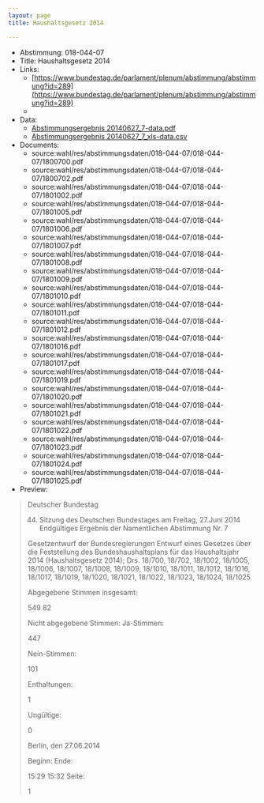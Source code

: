 ```yaml
---
layout: page
title: Haushaltsgesetz 2014

---
```


* Abstimmung: 018-044-07
* Title: Haushaltsgesetz 2014
* Links: 
    * [https://www.bundestag.de/parlament/plenum/abstimmung/abstimmung?id=289](https://www.bundestag.de/parlament/plenum/abstimmung/abstimmung?id=289)
    * 
* Data: 
    * [Abstimmungsergebnis 20140627_7-data.pdf](/abstimmungsliste/20140627_7-data.pdf)
    * [Abstimmungsergebnis 20140627_7_xls-data.csv](/abstimmungsliste/analyses/20140627_7_xls-data.csv)
* Documents: 
    * source:wahl/res/abstimmungsdaten/018-044-07/018-044-07/1800700.pdf
    * source:wahl/res/abstimmungsdaten/018-044-07/018-044-07/1800702.pdf
    * source:wahl/res/abstimmungsdaten/018-044-07/018-044-07/1801002.pdf
    * source:wahl/res/abstimmungsdaten/018-044-07/018-044-07/1801005.pdf
    * source:wahl/res/abstimmungsdaten/018-044-07/018-044-07/1801006.pdf
    * source:wahl/res/abstimmungsdaten/018-044-07/018-044-07/1801007.pdf
    * source:wahl/res/abstimmungsdaten/018-044-07/018-044-07/1801008.pdf
    * source:wahl/res/abstimmungsdaten/018-044-07/018-044-07/1801009.pdf
    * source:wahl/res/abstimmungsdaten/018-044-07/018-044-07/1801010.pdf
    * source:wahl/res/abstimmungsdaten/018-044-07/018-044-07/1801011.pdf
    * source:wahl/res/abstimmungsdaten/018-044-07/018-044-07/1801012.pdf
    * source:wahl/res/abstimmungsdaten/018-044-07/018-044-07/1801016.pdf
    * source:wahl/res/abstimmungsdaten/018-044-07/018-044-07/1801017.pdf
    * source:wahl/res/abstimmungsdaten/018-044-07/018-044-07/1801019.pdf
    * source:wahl/res/abstimmungsdaten/018-044-07/018-044-07/1801020.pdf
    * source:wahl/res/abstimmungsdaten/018-044-07/018-044-07/1801021.pdf
    * source:wahl/res/abstimmungsdaten/018-044-07/018-044-07/1801022.pdf
    * source:wahl/res/abstimmungsdaten/018-044-07/018-044-07/1801023.pdf
    * source:wahl/res/abstimmungsdaten/018-044-07/018-044-07/1801024.pdf
    * source:wahl/res/abstimmungsdaten/018-044-07/018-044-07/1801025.pdf
* Preview: 
> Deutscher Bundestag
> 
> 44. Sitzung des Deutschen Bundestages
> am Freitag, 27.Juni 2014
> Endgültiges Ergebnis der Namentlichen Abstimmung Nr. 7
> 
> Gesetzentwurf der Bundesregierungen
> Entwurf eines Gesetzes über die Feststellung des Bundeshaushaltsplans für das
> Haushaltsjahr 2014 (Haushaltsgesetz 2014);
> Drs. 18/700, 18/702, 18/1002, 18/1005, 18/1006, 18/1007, 18/1008, 18/1009, 18/1010,
> 18/1011, 18/1012, 18/1016, 18/1017, 18/1019, 18/1020, 18/1021, 18/1022, 18/1023,
> 18/1024, 18/1025
> 
> Abgegebene Stimmen insgesamt:
> 
> 549
> 82
> 
> Nicht abgegebene Stimmen:
> Ja-Stimmen:
> 
> 447
> 
> Nein-Stimmen:
> 
> 101
> 
> Enthaltungen:
> 
> 1
> 
> Ungültige:
> 
> 0
> 
> Berlin, den 27.06.2014
> 
> Beginn:
> Ende:
> 
> 15:29
> 15:32
> Seite:
> 
> 1
> 
> 
